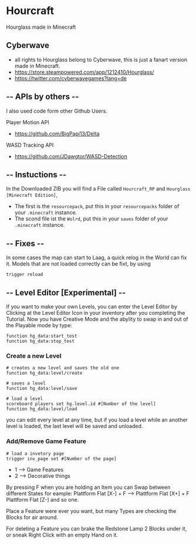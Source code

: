 # Hourcraft
Hourglass made in Minecraft
>
## Cyberwave
- all rights to Hourglass belong to Cyberwave, this is just a fanart version made in Minecraft.
- https://store.steampowered.com/app/1212410/Hourglass/
- https://twitter.com/cyberwavegames?lang=de
>
## -- APIs by others --
I also used code form other Github Users.
>
Player Motion API
- https://github.com/BigPapi13/Delta
>
WASD Tracking API
- https://github.com/JDawgtor/WASD-Detection
>
>
## -- Instuctions --
In the Downloaded ZIB you will find a File called `Hourcraft_RP` and `Hourglass [Minecraft Edition]`,
>
- The first is the `resourcepack`, put this in your `resourcepacks` folder of your `.minecraft` instance.
- The scond file ist the `Wolrd`, put this in your `saves` folder of your `.minecraft` instance.
>
## -- Fixes --
In some cases the map can start to Laag, a quick relog in the World can fix it.
Models that are not loaded correctly can be fixt, by using 
```mcfunction
trigger reload
```
## -- Level Editor [Experimental] --
If you want to make your own Levels, you can enter the Level Editor by Clicking at the Level Editor Icon in your inventory after you completing the Tutorial.
Now you have Creative Mode and the abylity to swap in and out of the Playable mode by type: 
```mcfunction
function hg_data:start_test
function hg_data:stop_test
```
### Create a new Level
```mcfunction
# creates a new level and saves the old one
function hg_data:level/create

# saves a level
function hg_data:level/save

# load a level
scoreboard players set hg.level.id #[Number of the level]
function hg_data:level/load
```
you can edit every level at any time, but if you load a level while an another level is loaded, the last level will be saved and unloaded.

### Add/Remove Game Feature
```mcfunction
# load a invetory page
trigger inv_page set #[Number of the page]
```

- 1 --> Game Features
- 2 --> Decorative things

By pressing F when you are holding an Item you can Swap between different States for eample:
Plattform Flat [X-] + F --> Plattform Flat [X+] + F Plattform Flat [Z-] and so one.

Place a Feature were ever you want, but many Types are checking the Blocks for air around.

For deleting a Feature you can brake the Redstone Lamp 2 Blocks under it, or sneak Right Click with an empty Hand on it.


